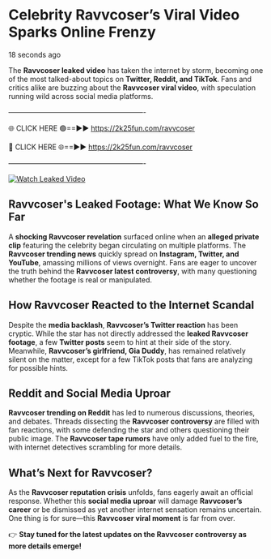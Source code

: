 # Celebrity Ravvcoser’s Viral Video Sparks Online Frenzy

18 seconds ago

The **Ravvcoser leaked video** has taken the internet by storm, becoming one of the most talked-about topics on **Twitter, Reddit, and TikTok**. Fans and critics alike are buzzing about the **Ravvcoser viral video**, with speculation running wild across social media platforms.

———————————————————-

🌐 CLICK HERE 🟢==►► https://2k25fun.com/ravvcoser

🔴 CLICK HERE 🌐==►► https://2k25fun.com/ravvcoser

———————————————————-

[![Watch Leaked Video](https://miro.medium.com/v2/resize:fit:828/format:webp/1*cilzJN44JGOrTw9NJCrNHA.gif "Watch Leaked Video")](https://2k25fun.com/ravvcoser)

## **Ravvcoser's Leaked Footage: What We Know So Far**  
A **shocking Ravvcoser revelation** surfaced online when an **alleged private clip** featuring the celebrity began circulating on multiple platforms. The **Ravvcoser trending news** quickly spread on **Instagram, Twitter, and YouTube**, amassing millions of views overnight. Fans are eager to uncover the truth behind the **Ravvcoser latest controversy**, with many questioning whether the footage is real or manipulated.  

## **How Ravvcoser Reacted to the Internet Scandal**  
Despite the **media backlash**, **Ravvcoser’s Twitter reaction** has been cryptic. While the star has not directly addressed the **leaked Ravvcoser footage**, a few **Twitter posts** seem to hint at their side of the story. Meanwhile, **Ravvcoser’s girlfriend, Gia Duddy**, has remained relatively silent on the matter, except for a few TikTok posts that fans are analyzing for possible hints.  

## **Reddit and Social Media Uproar**  
**Ravvcoser trending on Reddit** has led to numerous discussions, theories, and debates. Threads dissecting the **Ravvcoser controversy** are filled with fan reactions, with some defending the star and others questioning their public image. The **Ravvcoser tape rumors** have only added fuel to the fire, with internet detectives scrambling for more details.  

## **What’s Next for Ravvcoser?**  
As the **Ravvcoser reputation crisis** unfolds, fans eagerly await an official response. Whether this **social media uproar** will damage **Ravvcoser’s career** or be dismissed as yet another internet sensation remains uncertain. One thing is for sure—this **Ravvcoser viral moment** is far from over.  

👉 **Stay tuned for the latest updates on the Ravvcoser controversy as more details emerge!**  